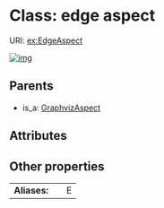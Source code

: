 
# Class: edge aspect




URI: [ex:EdgeAspect](https://w3id.org/kgviz/EdgeAspect)


[![img](https://yuml.me/diagram/nofunky;dir:TB/class/[GraphvizAspect],[GraphvizAspect]^-[EdgeAspect])](https://yuml.me/diagram/nofunky;dir:TB/class/[GraphvizAspect],[GraphvizAspect]^-[EdgeAspect])

## Parents

 *  is_a: [GraphvizAspect](GraphvizAspect.md)

## Attributes


## Other properties

|  |  |  |
| --- | --- | --- |
| **Aliases:** | | E |

